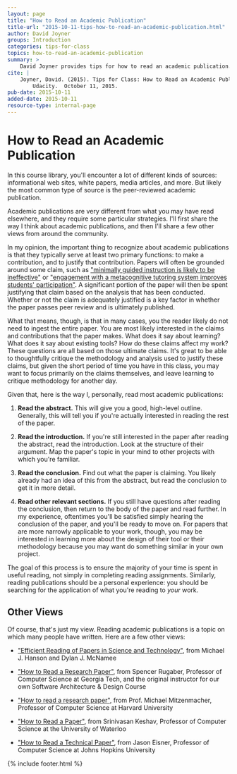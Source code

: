```yaml
---
layout: page
title: "How to Read an Academic Publication"
title-url: "2015-10-11-tips-how-to-read-an-academic-publication.html"
author: David Joyner
groups: Introduction
categories: tips-for-class
topics: how-to-read-an-academic-publication
summary: >
    David Joyner provides tips for how to read an academic publication.
cite: |
    Joyner, David. (2015). Tips for Class: How to Read an Academic Publication.
        Udacity.  October 11, 2015.
pub-date: 2015-10-11
added-date: 2015-10-11
resource-type: internal-page
---
```

# How to Read an Academic Publication

In this course library, you'll encounter a lot of different kinds of sources:
informational web sites, white papers, media articles, and more. But likely
the most common type of source is the peer-reviewed academic publication.

Academic publications are very different from what you may have read
elsewhere, and they require some particular strategies. I'll first share
the way I think about academic publications, and then I'll share a few
other views from around the community.

In my opinion, the important thing to recognize about academic publications
is that they typically serve at least two primary functions: to make a
contribution, and to justify that contribution. Papers will often be grounded
around some claim, such as ["minimally guided instruction is likely to be ineffective"](http://dspace.library.uu.nl/bitstream/handle/1874/16899/kirschner_06_minimal_guidance.pdf)
or ["engagement with a metacognitive tutoring system improves students' participation"](http://www.davidjoyner.net/blog/wp-content/uploads/2015/03/IUI2015_Camera-Ready.pdf).
A significant portion of the paper will then be spent justifying that claim based on the
analysis that has been conducted. Whether or not the claim is adequately justified is a
key factor in whether the paper passes peer review and is ultimately published.

What that means, though, is that in many cases, you the reader likely do not
need to ingest the entire paper. You are most likely interested in the claims
and contributions that the paper makes. What does it say about learning? What
does it say about existing tools? How do these claims affect my work? These
questions are all based on those ultimate claims. It's great to be able to
thoughtfully critique the methodology and analysis used to justify these
claims, but given the short period of time you have in this class, you may
want to focus primarily on the claims themselves, and leave learning to
critique methodology for another day.

Given that, here is the way I, personally, read most academic publications:

1. __Read the abstract.__ This will give you a good, high-level outline. Generally,
this will tell you if you're actually interested in reading the rest of the paper.

2. __Read the introduction.__ If you're still interested in the paper after reading
the abstract, read the introduction. Look at the structure of their argument. Map
the paper's topic in your mind to other projects with which you're familiar.

3. __Read the conclusion.__ Find out what the paper is claiming. You likely
already had an idea of this from the abstract, but read the conclusion to get it in more detail.

4. __Read other relevant sections.__ If you still have questions after reading the conclusion,
then return to the body of the paper and read further. In my experience, oftentimes you'll be
satisfied simply hearing the conclusion of the paper, and you'll be ready to move on. For
papers that are more narrowly applicable to your work, though, you may be interested in
learning more about the design of their tool or their methodology because you may want
do something similar in your own project.

The goal of this process is to ensure the majority of your time is spent in useful reading, not simply in completing reading assignments. Similarly, reading publications should be a personal experience: you should be searching for the application of what you're reading to _your_ work.

## Other Views

Of course, that's just my view. Reading academic publications is a topic on which many people have written. Here are a few other views:


* ["Efficient Reading of Papers in Science and Technology"](http://www.cs.columbia.edu/~hgs/netbib/efficientReading.pdf), from Michael J. Hanson and Dylan J. McNamee

* ["How to Read a Research Paper"](http://www.cc.gatech.edu/fac/Spencer.Rugaber/txt/research_paper.txt), from Spencer Rugaber, Professor of Computer Science at Georgia Tech, and the original instructor for our own Software Architecture &amp; Design Course

* ["How to read a research paper"](http://www.eecs.harvard.edu/~michaelm/postscripts/ReadPaper.pdf), from Prof. Michael Mitzenmacher, Professor of Computer Science at Harvard University

* ["How to Read a Paper"](http://ccr.sigcomm.org/online/files/p83-keshavA.pdf), from Srinivasan Keshav, Professor of Computer Science at the University of Waterloo

* ["How to Read a Technical Paper"](https://www.cs.jhu.edu/~jason/advice/how-to-read-a-paper.html), from Jason Eisner, Professor of Computer Science at Johns Hopkins University

{% include footer.html %}
